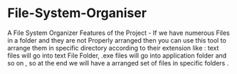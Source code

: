 # File-System-Organiser

A File System Organizer
Features of the Project -
If we have numerous Files in a folder and they are not Properly arranged then you can use this tool to arrange them in specific directory according to their extension like :
        text files will go into text File Folder,
       .exe files will go into application folder and so on , 
  so at the end we will have a arranged set of files in specific folders .
